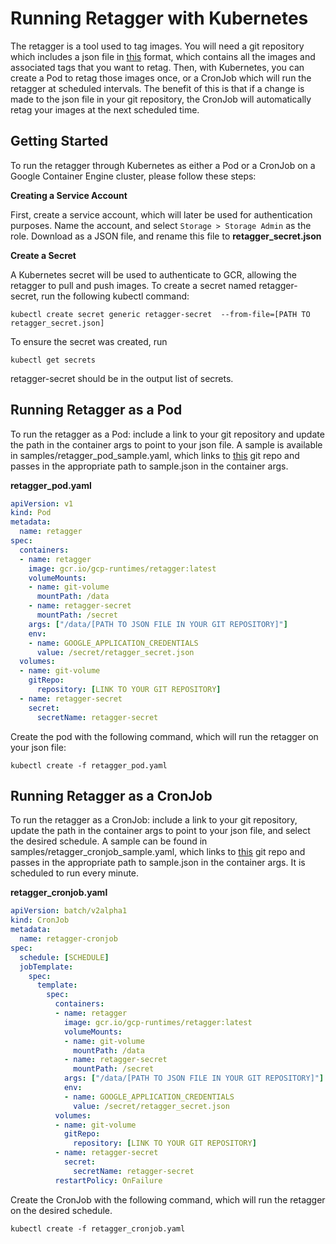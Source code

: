 Running Retagger with Kubernetes
================================
The retagger is a tool used to tag images. You will need a git repository which includes a json file in [this](https://github.com/GoogleCloudPlatform/runtimes-common/blob/master/reconciletags/sample.json) format, which contains all the images and associated tags that you want to retag. Then, with Kubernetes, you can create a Pod to retag those images once, or a CronJob which will run the retagger at scheduled intervals. The benefit of this is that if a change is made to the json file in your git repository, the CronJob will automatically retag your images at the next scheduled time.

Getting Started
---------------

To run the retagger through Kubernetes as either a Pod or a CronJob on a Google Container Engine cluster, please follow these steps:

__Creating a Service Account__

First, create a service account, which will later be used for authentication purposes. Name the account, and select `Storage > Storage Admin` as the role. Download as a JSON file, and rename this file to **retagger_secret.json**

__Create a Secret__

A Kubernetes secret will be used to authenticate to GCR, allowing the retagger to pull and push images. To create a secret named retagger-secret, run the following kubectl command:

`kubectl create secret generic retagger-secret  --from-file=[PATH TO retagger_secret.json]`

To ensure the secret was created, run

`kubectl get secrets`

retagger-secret should be in the output list of secrets.


Running Retagger as a Pod
-------------------------

To run the retagger as a Pod: include a link to your git repository and update the path in the container args to point to your json file. A sample is available in samples/retagger\_pod\_sample.yaml, which links to [this](https://github.com/priyawadhwa/retagger-example) git repo and passes in the appropriate path to sample.json in the container args.

**retagger_pod.yaml**

```yaml
apiVersion: v1
kind: Pod
metadata:
  name: retagger
spec:
  containers:
  - name: retagger 
    image: gcr.io/gcp-runtimes/retagger:latest
    volumeMounts:
    - name: git-volume
      mountPath: /data
    - name: retagger-secret
      mountPath: /secret
    args: ["/data/[PATH TO JSON FILE IN YOUR GIT REPOSITORY]"]
    env:
    - name: GOOGLE_APPLICATION_CREDENTIALS
      value: /secret/retagger_secret.json
  volumes:
  - name: git-volume
    gitRepo:
      repository: [LINK TO YOUR GIT REPOSITORY]
  - name: retagger-secret
    secret:
      secretName: retagger-secret
```

Create the pod with the following command, which will run the retagger on your json file:

`kubectl create -f retagger_pod.yaml`

Running Retagger as a CronJob 
-----------------------------

To run the retagger as a CronJob: include a link to your git repository, update the path in the container args to point to your json file, and select the desired schedule. A sample can be found in samples/retagger\_cronjob\_sample.yaml, which links to [this](https://github.com/priyawadhwa/retagger-example) git repo and passes in the appropriate path to sample.json in the container args. It is scheduled to run every minute.

**retagger_cronjob.yaml**

```yaml
apiVersion: batch/v2alpha1
kind: CronJob
metadata:
  name: retagger-cronjob
spec:
  schedule: [SCHEDULE]
  jobTemplate:
    spec:
      template:
        spec:
          containers:
          - name: retagger 
            image: gcr.io/gcp-runtimes/retagger:latest
            volumeMounts:
            - name: git-volume
              mountPath: /data
            - name: retagger-secret
              mountPath: /secret
            args: ["/data/[PATH TO JSON FILE IN YOUR GIT REPOSITORY]"]
            env:
            - name: GOOGLE_APPLICATION_CREDENTIALS
              value: /secret/retagger_secret.json
          volumes:
          - name: git-volume
            gitRepo:
              repository: [LINK TO YOUR GIT REPOSITORY]
          - name: retagger-secret
            secret:
              secretName: retagger-secret
          restartPolicy: OnFailure
```

Create the CronJob with the following command, which will run the retagger on the desired schedule. 

`kubectl create -f retagger_cronjob.yaml`